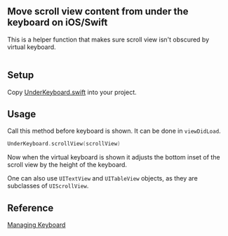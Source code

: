## Move scroll view content from under the keyboard on iOS/Swift

This is a helper function that makes sure scroll view isn't obscured by virtual keyboard.

<img scr='https://raw.githubusercontent.com/exchangegroup/under-keyboard-ios/master/Graphics/under_the_keyboard_ios.png' width='640'>

## Setup

Copy [UnderKeyboard.swift](https://raw.githubusercontent.com/exchangegroup/under-keyboard-ios/master/UnderKeyboardDemo/UnderKeyboard.swift) into your project.

## Usage

Call this method before keyboard is shown. It can be done in `viewDidLoad`.


```Swift
UnderKeyboard.scrollView(scrollView)
```

Now when the virtual keyboard is shown it adjusts the bottom inset of the scroll view by
the height of the keyboard.

One can also use `UITextView` and `UITableView` objects, as they are subclasses of `UIScrollView`.

## Reference

[Managing Keyboard](https://developer.apple.com/library/ios/documentation/StringsTextFonts/Conceptual/TextAndWebiPhoneOS/KeyboardManagement/KeyboardManagement.html)
